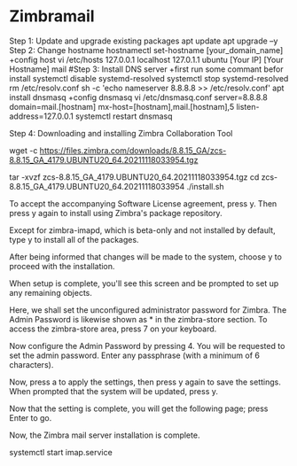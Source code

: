 # Zimbramail 
Step 1: Update and upgrade existing packages
apt update 
apt upgrade –y
Step 2: Change hostname
hostnamectl set-hostname [your_domain_name]
+config host
vi /etc/hosts
127.0.0.1       localhost
127.0.1.1       ubuntu
[Your IP]   [Your Hostname] mail
#Step 3: Install DNS server
+first run some commant befor install
systemctl disable systemd-resolved
systemctl stop systemd-resolved
rm /etc/resolv.conf
sh -c 'echo nameserver 8.8.8.8 >> /etc/resolv.conf'
apt install dnsmasq
+config dnsmasq
vi /etc/dnsmasq.conf
server=8.8.8.8
domain=mail.[hostnam]
mx-host=[hostnam],mail.[hostnam],5
listen-address=127.0.0.1
systemctl restart dnsmasq

Step 4: Downloading and installing Zimbra Collaboration Tool

wget -c https://files.zimbra.com/downloads/8.8.15_GA/zcs-8.8.15_GA_4179.UBUNTU20_64.20211118033954.tgz

tar -xvzf zcs-8.8.15_GA_4179.UBUNTU20_64.20211118033954.tgz
cd zcs-8.8.15_GA_4179.UBUNTU20_64.20211118033954
./install.sh


To accept the accompanying Software License agreement, press y. Then press y again to install using Zimbra's package repository.

Except for zimbra-imapd, which is beta-only and not installed by default, type y to install all of the packages.

After being informed that changes will be made to the system, choose y to proceed with the installation.

When setup is complete, you'll see this screen and be prompted to set up any remaining objects.

Here, we shall set the unconfigured administrator password for Zimbra. The Admin Password is likewise shown as * in the zimbra-store section. To access the zimbra-store area, press 7 on your keyboard.

Now configure the Admin Password by pressing 4. You will be requested to set the admin password. Enter any passphrase (with a minimum of 6 characters).

Now, press a to apply the settings, then press y again to save the settings. When prompted that the system will be updated, press y.

Now that the setting is complete, you will get the following page; press Enter to go.

Now, the Zimbra mail server installation is complete.

systemctl start imap.service
